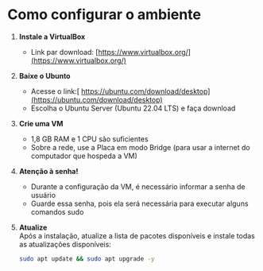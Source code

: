 # Como configurar o ambiente

1. **Instale a VirtualBox**  
   - Link par download: [https://www.virtualbox.org/](https://www.virtualbox.org/)

2. **Baixe o Ubunto**
   - Acesse o link:[ https://ubuntu.com/download/desktop](https://ubuntu.com/download/desktop)
   - Escolha o Ubuntu Server (Ubuntu 22.04 LTS) e faça download

2. **Crie uma VM**  
   - 1,8 GB RAM e 1 CPU são suficientes  
   - Sobre a rede, use a Placa em modo Bridge (para usar a internet do computador que hospeda a VM)

3. **Atenção à senha!**
   - Durante a configuração da VM, é necessário informar a senha de usuário
   - Guarde essa senha, pois ela será necessária para executar alguns comandos sudo

5. **Atualize**  
   Após a instalação, atualize a lista de pacotes disponíveis e instale todas as atualizações disponíveis:  
   ```bash
   sudo apt update && sudo apt upgrade -y
   ```
